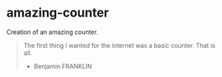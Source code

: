 # amazing-counter

Creation of an amazing counter.
> The first thing I wanted for the internet was a basic counter. That is all.
> - Benjamin FRANKLIN
